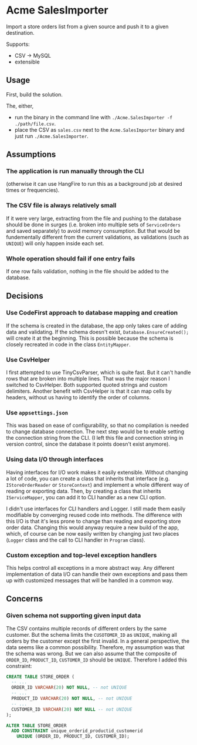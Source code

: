 Acme SalesImporter
==================

Import a store orders list from a given source and push it to a given destination.

Supports:
- CSV -> MySQL
- extensible

## Usage

First, build the solution. 

The, either,
- run the binary in the command line with `./Acme.SalesImporter -f ./path/file.csv`.
- place the CSV as `sales.csv` next to the `Acme.SalesImporter` binary and just run `./Acme.SalesImporter`.

## Assumptions

### The application is run manually through the CLI 

(otherwise it can use HangFire to run this as a background job at desired times or frequencies).

### The CSV file is always relatively small

If it were very large, extracting from the file and pushing to the database should be done in surges (i.e. broken into multiple sets of `ServiceOrders` and saved separately) to avoid memory consumption. But that would be fundementally different from the current validations, as validations (such as `UNIQUE`) will only happen inside each set.

### Whole operation should fail if one entry fails

If one row fails validation, nothing in the file should be added to the database.

## Decisions

### Use CodeFirst approach to database mapping and creation

If the schema is created in the database, the app only takes care of adding data and validating. If the schema doesn't exist, `Database.EnsureCreated();` will create it at the beginning. This is possible because the schema is closely recreated in code in the class `EntityMapper`.

### Use CsvHelper

I first attempted to use TinyCsvParser, which is quite fast. But it can't handle rows that are broken into multiple lines. That was the major reason I switched to CsvHelper. Both supported quoted strings and custom delimiters. Another benefit with CsvHelper is that it can map cells by headers, without us having to identify the order of columns.

### Use `appsettings.json`

This was based on ease of configurability, so that no compilation is needed to change database connection. The next step would be to enable setting the connection string from the CLI. (I left this file and connection string in version control, since the database it points doesn't exist anymore).

### Using data I/O through interfaces

Having interfaces for I/O work makes it easily extensible. Without changing a lot of code, you can create a class that inherits that interface (e.g. `IStoreOrderReader` or `StoreContext`) and implement a whole different way of reading or exporting data. Then, by creating a class that inherits `IServiceMapper`, you can add it to CLI handler as a new CLI option.

I didn't use interfaces for CLI handlers and Logger. I still made them easily modifiable by converging reused code into methods. The difference with this I/O is that it's less prone to change than reading and exporting store order data. Changing this would anyway require a new build of the app, which, of course can be now easily written by changing just two places (`Logger` class and the call to CLI handler in `Program` class).

### Custom exception and top-level exception handlers

This helps control all exceptions in a more abstract way. Any different implementation of data I/O can handle their own exceptions and pass them up with customized messages that will be handled in a common way.

## Concerns

### Given schema not supporting given input data

The CSV contains multiple records of different orders by the same customer. But the schema limits the `CUSOTOMER_ID` as `UNIQUE`, making all orders by the customer except the first invalid. 
In a general perspective, the data seems like a common possibility. Therefore, my assumption was that the schema was wrong. But we can also assume that the composite of `ORDER_ID`, `PRODUCT_ID`, `CUSTOMER_ID` should be `UNIQUE`. Therefore I added this constraint:

```sql
CREATE TABLE STORE_ORDER (
  -- ...
  ORDER_ID VARCHAR(20) NOT NULL, -- not UNIQUE
  -- ...
  PRODUCT_ID VARCHAR(20) NOT NULL, -- not UNIQUE
  -- ...
  CUSTOMER_ID VARCHAR(20) NOT NULL -- not UNIQUE
);

ALTER TABLE STORE_ORDER 
  ADD CONSTRAINT unique_orderid_productid_customerid 
    UNIQUE (ORDER_ID, PRODUCT_ID, CUSTOMER_ID);
```
